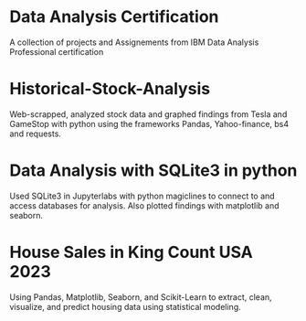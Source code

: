 # Data Analysis Certification
A collection of projects and Assignements from IBM Data Analysis Professional certification

# Historical-Stock-Analysis
Web-scrapped, analyzed stock data and graphed findings from Tesla and GameStop with python using the frameworks Pandas, Yahoo-finance, bs4 and requests.

# Data Analysis with SQLite3 in python
Used SQLite3 in Jupyterlabs with python magiclines to connect to and access databases for analysis. Also plotted findings with matplotlib and seaborn.

# House Sales in King Count USA 2023
Using Pandas, Matplotlib, Seaborn, and Scikit-Learn to extract, clean, visualize, and predict housing data using statistical modeling.
